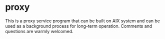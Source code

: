 # proxy
This is a proxy service program that can be built on AIX system and can be used as a background process for long-term operation.
Comments and questions are warmly welcomed.